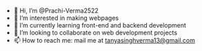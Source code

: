 - 👋 Hi, I’m @Prachi-Verma2522
- 👀 I’m interested in making webpages
- 🌱 I’m currently learning front-end and backend development
- 💞️ I’m looking to collaborate on web development projects
- 📫 How to reach me: mail me at tanyasinghverma13@gmail.com

<!---
Prachi-Verma2522/Prachi-Verma2522 is a ✨ special ✨ repository because its `README.md` (this file) appears on your GitHub profile.
You can click the Preview link to take a look at your changes.
--->
